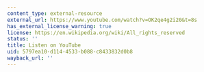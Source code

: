 ```yaml
---
content_type: external-resource
external_url: https://www.youtube.com/watch?v=OK2qe4g2i20&t=8s
has_external_license_warning: true
license: https://en.wikipedia.org/wiki/All_rights_reserved
status: ''
title: Listen on YouTube
uid: 5797ea10-d114-4533-b088-c8433832d0b8
wayback_url: ''
---
```

